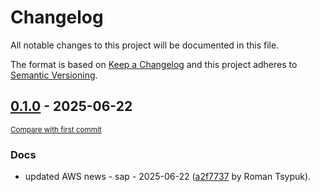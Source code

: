# Changelog

All notable changes to this project will be documented in this file.

The format is based on [Keep a Changelog](http://keepachangelog.com/en/1.0.0/)
and this project adheres to [Semantic Versioning](http://semver.org/spec/v2.0.0.html).

<!-- insertion marker -->
## [0.1.0](https://github.com/tsypuk/aws-news/releases/tag/ver-2025-06-220.1.0) - 2025-06-22

<small>[Compare with first commit](https://github.com/tsypuk/aws-news/compare/d91ac0c1afa11df2e97ea1a5d9351941b9f08be0...ver-2025-06-22)</small>

### Docs

- updated AWS news - sap - 2025-06-22 ([a2f7737](https://github.com/tsypuk/aws-news/commit/a2f773768451feb81e12ecf899226227e5a871b8) by Roman Tsypuk).

